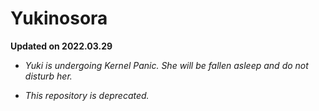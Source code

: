 # Yukinosora

**Updated on 2022.03.29**

- *Yuki is undergoing Kernel Panic. She will be fallen asleep and do not disturb her.*

- *This repository is deprecated.*
